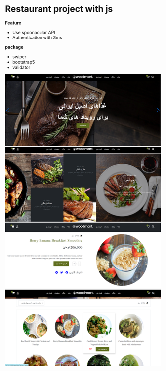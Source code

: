 # Restaurant project with js

**Feature**
<ul>
  <li>Use spoonacular API </li>
  <li>Authentication with Sms</li>
</ul>

**package**
<ul>
  <li>swiper</li>
  <li>bootstrap5</li>
  <li>validator</li>
</ul>

<img src="https://github.com/amiralizadde/Restaurant/blob/main/images/gitImage/Screenshot%20(45).png"/>
<img src="https://github.com/amiralizadde/Restaurant/blob/main/images/gitImage/Screenshot%20(46).png"/>
<img src="https://github.com/amiralizadde/Restaurant/blob/main/images/gitImage/Screenshot%20(47).png"/>
<img src="https://github.com/amiralizadde/Restaurant/blob/main/images/gitImage/Screenshot%20(48).png"/>
